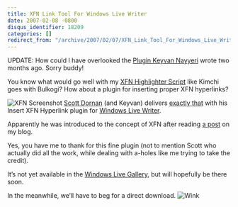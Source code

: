 ```yaml
---
title: XFN Link Tool For Windows Live Writer
date: 2007-02-08 -0800
disqus_identifier: 18209
categories: []
redirect_from: "/archive/2007/02/07/XFN_Link_Tool_For_Windows_Live_Writer.aspx/"
---
```


UPDATE: How could I have overlooked the [Plugin Keyvan
Nayyeri](http://nayyeri.net/archive/2006/12/07/xfn-link-plugin-for-windows-live-writer.aspx "XFN WLW plugin")
wrote two months ago. Sorry buddy!

You know what would go well with my [XFN Highlighter
Script](https://haacked.com/archive/2006/04/05/MakingMicroformatsMoreVisibleAnnouncingTheXFNHighlighterScript.aspx "XFN Highlighter Script")
like Kimchi goes with Bulkogi? How about a plugin for inserting proper
XFN hyperlinks?

![XFN
Screenshot](https://haacked.com/images/haacked_com/WindowsLiveWriter/XFNLinkToolForWindowsLiveWriter_13AAB/o_sshot-1%5B1%5D%5B6%5D.png)
[Scott Dornan](http://geekswithblogs.net/sdorman/ "Scott Dornan") (and
Keyvan) delivers [exactly
that](http://geekswithblogs.net/sdorman/archive/2007/02/08/105859.aspx "Insert XFN Hyperlink Plugin")
with his Insert XFN Hyperlink plugin for [Windows Live
Writer](http://geekswithblogs.net/sdorman/archive/2006/08/24/89164.aspx "Windows Live Writer").

Apparently he was introduced to the concept of XFN after reading [a
post](https://haacked.com/archive/2007/02/01/Night_At_The_Roxbury_With_Mr._Subsonic.aspx "Meeting Rob Conery")
on my blog.

Yes, you have me to thank for this fine plugin (not to mention Scott who
actually did all the work, while dealing with a-holes like me trying to
take the credit).

It’s not yet available in the [Windows Live
Gallery](http://gallery.live.com/default.aspx?l=8 "Windows Live Gallery"),
but will hopefully be there soon.

In the meanwhile, we’ll have to beg for a direct download.
![Wink](https://haacked.com/Images/emotions/smiley-wink.gif)

